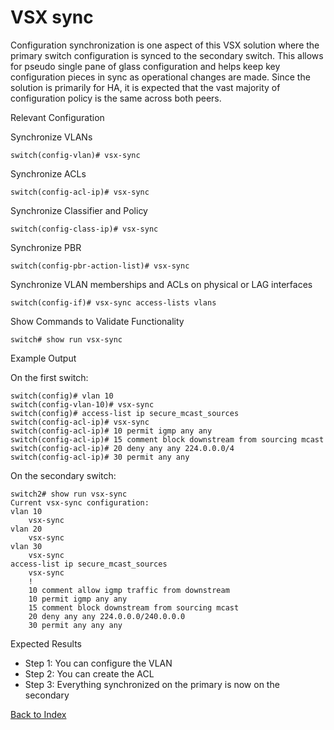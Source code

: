 # VSX sync 

Configuration synchronization is one aspect of this VSX solution where the primary switch configuration is synced to the secondary switch. This allows for pseudo single pane of glass configuration and helps keep key configuration pieces in sync as operational changes are made. Since the solution is primarily for HA, it is expected that the vast majority of configuration policy is the same across both peers. 

Relevant Configuration 

Synchronize VLANs 

```
switch(config-vlan)# vsx-sync
```

Synchronize ACLs 

```
switch(config-acl-ip)# vsx-sync
```

Synchronize Classifier and Policy 

```
switch(config-class-ip)# vsx-sync
```

Synchronize PBR 

```
switch(config-pbr-action-list)# vsx-sync
```

Synchronize VLAN memberships and ACLs on physical or LAG interfaces 

```
switch(config-if)# vsx-sync access-lists vlans
```

Show Commands to Validate Functionality 

```
switch# show run vsx-sync
```

Example Output 

On the first switch: 

```
switch(config)# vlan 10
switch(config-vlan-10)# vsx-sync
switch(config)# access-list ip secure_mcast_sources
switch(config-acl-ip)# vsx-sync
switch(config-acl-ip)# 10 permit igmp any any
switch(config-acl-ip)# 15 comment block downstream from sourcing mcast
switch(config-acl-ip)# 20 deny any any 224.0.0.0/4
switch(config-acl-ip)# 30 permit any any
```

On the secondary switch: 

```
switch2# show run vsx-sync
Current vsx-sync configuration:
vlan 10
    vsx-sync
vlan 20
    vsx-sync
vlan 30
    vsx-sync
access-list ip secure_mcast_sources
    vsx-sync
    !
    10 comment allow igmp traffic from downstream
    10 permit igmp any any
    15 comment block downstream from sourcing mcast
    20 deny any any 224.0.0.0/240.0.0.0
    30 permit any any any
```

Expected Results 

* Step 1: You can configure the VLAN 
* Step 2: You can create the ACL 
* Step 3: Everything synchronized on the primary is now on the secondary  

[Back to Index](../index.md)